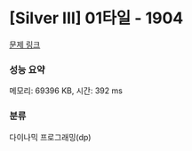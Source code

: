 # [Silver III] 01타일 - 1904 

[문제 링크](https://www.acmicpc.net/problem/1904) 

### 성능 요약

메모리: 69396 KB, 시간: 392 ms

### 분류

다이나믹 프로그래밍(dp)


